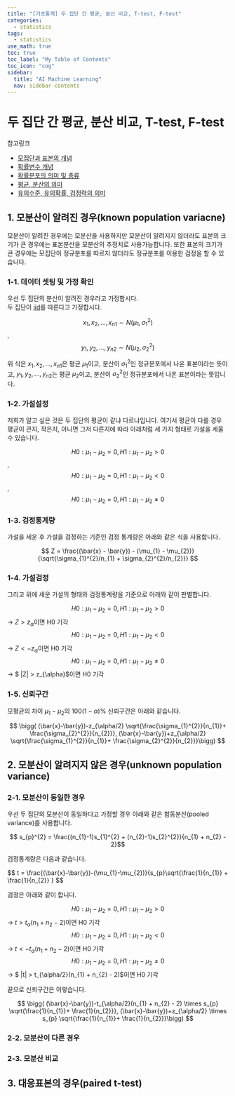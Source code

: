 ```yaml
---
title: "[기초통계] 두 집단 간 평균, 분산 비교, T-test, F-test" 
categories:
  - statistics
tags:
  - statistics
use_math: true
toc: true
toc_label: "My Table of Contents"
toc_icon: "cog"
sidebar:
  title: "AI Machine Learning"
  nav: sidebar-contents
---
```


# 두 집단 간 평균, 분산 비교, T-test, F-test

참고링크
* [모집단과 표본의 개념](https://losskatsu.github.io/statistics/population-sample/)
* [확률변수 개념](https://losskatsu.github.io/statistics/random-variable/)
* [확률분포의 의미 및 종류](https://losskatsu.github.io/statistics/prob-distribution/)
* [평균, 분산의 의미](https://losskatsu.github.io/statistics/mean-vairance/)
* [유의수준, 유의확률, 검정력의 의미](https://losskatsu.github.io/statistics/alpha-beta-test/)


## 1. 모분산이 알려진 경우(known population variacne)

모분산이 알려진 경우에는 모분산을  사용하지만 모분산이 알려지지 않더라도 표본의 크기가 큰 경우에는 표본분산을 모분산의 추정치로 사용가능합니다. 
또한 표본의 크기가 큰 경우에는 모집단이 정규분포를 따르지 않더라도 정규분포를 이용한 검정을 할 수 있습니다. 

### 1-1. 데이터 셋팅 및 가정 확인 

우선 두 집단의 분산이 알려진 경우라고 가정합시다.  
두 집단이 [iid](https://losskatsu.github.io/statistics/prob-distribution/)를 따른다고 가정합시다. 

$$ x_{1}, x_{2}, \dots ,x_{n1} \sim N(\mu_{1}, \sigma_{1}^{2}) $$, <br />
$$ y_{1}, y_{2}, \dots ,y_{n2} \sim N(\mu_{2}, \sigma_{2}^{2}) $$

위 식은 $x_{1}, x_{2}, \dots ,x_{n1}$은 평균 $\mu_{1}$이고, 분산이 $\sigma_{1}^{2}$인 정규분포에서 나온 표본이라는 뜻이고, 
$y_{1}, y_{2}, \dots ,y_{n2}$는 평균 $\mu_{2}$이고, 분산이 $\sigma_{2}^{2}$인 정규분포에서 나온 표본이라는 뜻입니다. 

### 1-2. 가설설정 

저희가 알고 싶은 것은 두 집단의 평균이 같냐 다르냐입니다. 
여기서 평균이 다를 경우 평균이 큰지, 작은지, 아니면 그저 다른지에 따라 아래처럼 세 가지 형태로 가설을 세울 수 있습니다. 

$$ H0: \mu_{1} - \mu_{2} = 0, H1: \mu_{1} - \mu_{2} > 0 $$, <br />
$$ H0: \mu_{1} - \mu_{2} = 0, H1: \mu_{1} - \mu_{2} < 0 $$, <br />
$$ H0: \mu_{1} - \mu_{2} = 0, H1: \mu_{1} - \mu_{2} \neq 0 $$

### 1-3. 검정통계량 

가설을 세운 후 가설을 검정하는 기준인 검정 통계량은 아래와 같은 식을 사용합니다.  

$$ Z = \frac{(\bar{x} - \bar{y}) - (\mu_{1} - \mu_{2})}{\sqrt{\sigma_{1}^{2}/n_{1} + \sigma_{2}^{2}/n_{2}}} $$

### 1-4. 가설검정 

그리고 위에 세운 가설의 형태와 검정통계량을 기준으로 아래와 같이 판별합니다.

$$ H0: \mu_{1} - \mu_{2} = 0, H1: \mu_{1} - \mu_{2} > 0 $$ -> $Z > z_{\alpha}$이면 H0 기각<br />
$$ H0: \mu_{1} - \mu_{2} = 0, H1: \mu_{1} - \mu_{2} < 0 $$ -> $Z < -z_{\alpha}$이면 H0 기각<br />
$$ H0: \mu_{1} - \mu_{2} = 0, H1: \mu_{1} - \mu_{2} \neq 0 $$ -> $ \|Z\| > z_{\alpha}$이면 H0 기각

### 1-5. 신뢰구간

모평균의 차이 $\mu_{1} - \mu_{2}$의 $100(1-\alpha)$% 신뢰구간은 아래와 같습니다.


$$ \bigg( (\bar{x}-\bar{y})-z_{\alpha/2} \sqrt{\frac{\sigma_{1}^{2}}{n_{1}}+ \frac{\sigma_{2}^{2}}{n_{2}}},   (\bar{x}-\bar{y})+z_{\alpha/2} \sqrt{\frac{\sigma_{1}^{2}}{n_{1}}+ \frac{\sigma_{2}^{2}}{n_{2}}}\bigg) $$

## 2. 모분산이 알려지지 않은 경우(unknown population variance)

### 2-1. 모분산이 동일한 경우

우선 두 집단의 모분산이 동일하다고 가정할 경우 아래와 같은 합동분산(pooled variance)를 사용합니다. 

$$ s_{p}^{2} = \frac{(n_{1}-1)s_{1}^{2} + (n_{2}-1)s_{2}^{2}}{n_{1} + n_{2} - 2}$$

검정통계량은 다음과 같습니다. 

$$ t = \frac{(\bar{x}-\bar{y})-(\mu_{1}-\mu_{2})}{s_{p}\sqrt{\frac{1}{n_{1}} + \frac{1}{n_{2}} } $$

검정은 아래와 같이 합니다. 

$$ H0: \mu_{1} - \mu_{2} = 0, H1: \mu_{1} - \mu_{2} > 0 $$ -> $t > t_{\alpha}(n_{1} + n_{2} - 2)$이면 H0 기각<br />
$$ H0: \mu_{1} - \mu_{2} = 0, H1: \mu_{1} - \mu_{2} < 0 $$ -> $t < -t_{\alpha}(n_{1} + n_{2} - 2)$이면 H0 기각<br />
$$ H0: \mu_{1} - \mu_{2} = 0, H1: \mu_{1} - \mu_{2} \neq 0 $$ -> $ \|t\| > t_{\alpha/2}(n_{1} + n_{2} - 2)$이면 H0 기각

끝으로 신뢰구간은 이렇습니다. 

$$ \bigg( (\bar{x}-\bar{y})-t_{\alpha/2}(n_{1} + n_{2} - 2) \times s_{p} \sqrt{\frac{1}{n_{1}}+ \frac{1}{n_{2}}},   (\bar{x}-\bar{y})+z_{\alpha/2} \times s_{p} \sqrt{\frac{1}{n_{1}}+ \frac{1}{n_{2}}}\bigg) $$


### 2-2. 모분산이 다른 경우

### 2-3. 모분산 비교

## 3. 대응표본의 경우(paired t-test)
